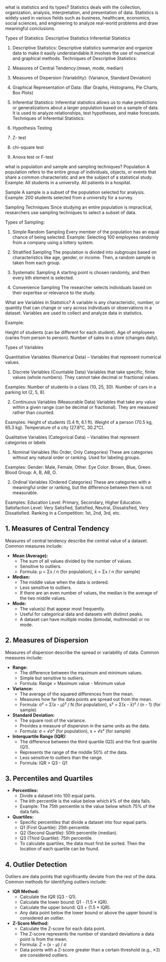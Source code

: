 what is statistics and its types?
Statistics deals with the collection, organization, analysis, interpretation, and presentation of data.
Statistics is widely used in various fields such as business, healthcare, economics, social sciences, and engineering to analyze real-world problems and draw meaningful conclusions.

Types of Statistics:
Descriptive Statistics
Inferential Statistics

1. Descriptive Statistics:
Descriptive statistics summarize and organize data to make it easily understandable.It involves the use of numerical and graphical methods.
Techniques of Descriptive Statistics:
1. Measures of Central Tendency:(mean, mode, median)
2. Measures of Dispersion (Variability): (Variance, Standard Deviation)
3. Graphical Representation of Data: (Bar Graphs, Histograms, Pie Charts, Box Plots)

2. Inferential Statistics:
Inferential statistics allows us to make predictions or generalizations about a larger population based on a sample of data. It is used to analyze relationships, test hypotheses, and make forecasts.
Techniques of Inferential Statistics:
1. Hypothesis Testing 
2. Z- test
3. chi-square test
4. Anova test or F-test

what is population and sample and sampling techniques?
Population
A population refers to the entire group of individuals, objects, or events that share a common characteristic and are the subject of a statistical study.
Example:
All students in a university.
All patients in a hospital.

Sample
A sample is a subset of the population selected for analysis.
Example:
200 students selected from a university for a survey.

Sampling Techniques
Since studying an entire population is impractical, researchers use sampling techniques to select a subset of data.

Types of Sampling:
1. Simple Random Sampling
Every member of the population has an equal chance of being selected.
Example:
Selecting 100 employees randomly from a company using a lottery system.
2. Stratified Sampling
The population is divided into subgroups based on characteristics like age, gender, or income. Then, a random sample is taken from each group.

3. Systematic Sampling
A starting point is chosen randomly, and then every kth element is selected.

4. Convenience Sampling
The researcher selects individuals based on their expertise or relevance to the study.

What are Variables in Statistics?
A variable is any characteristic, number, or quantity that can change or vary across individuals or observations in a dataset. Variables are used to collect and analyze data in statistics.

Example:

Height of students (can be different for each student).
Age of employees (varies from person to person).
Number of sales in a store (changes daily).

Types of Variables

Quantitative Variables (Numerical Data) – Variables that represent numerical values.
1. Discrete Variables (Countable Data)
Variables that take specific, finite values (whole numbers).
They cannot take decimal or fractional values.

Examples:
Number of students in a class (10, 25, 30).
Number of cars in a parking lot (2, 5, 8).

2. Continuous Variables (Measurable Data)
Variables that take any value within a given range (can be decimal or fractional).
They are measured rather than counted.

Examples:
Height of students (5.4 ft, 6.1 ft).
Weight of a person (70.5 kg, 65.3 kg).
Temperature of a city (27.8°C, 30.2°C).

Qualitative Variables (Categorical Data) – Variables that represent categories or labels
1. Nominal Variables (No Order, Only Categories)
These are categories without any natural order or ranking.
Used for labeling groups.

Examples:
Gender: Male, Female, Other.
Eye Color: Brown, Blue, Green.
Blood Group: A, B, AB, O.

2. Ordinal Variables (Ordered Categories)
These are categories with a meaningful order or ranking, but the difference between them is not measurable.

Examples:
Education Level: Primary, Secondary, Higher Education.
Satisfaction Level: Very Satisfied, Satisfied, Neutral, Dissatisfied, Very Dissatisfied.
Ranking in a Competition: 1st, 2nd, 3rd, etc.

## 1. Measures of Central Tendency

Measures of central tendency describe the central value of a dataset. Common measures include:

* **Mean (Average):**
    * The sum of all values divided by the number of values.
    * Sensitive to outliers.
    * Formula: μ = Σx / n (for population), x̄ = Σx / n (for sample)
* **Median:**
    * The middle value when the data is ordered.
    * Less sensitive to outliers.
    * If there are an even number of values, the median is the average of the two middle values.
* **Mode:**
    * The value(s) that appear most frequently.
    * Useful for categorical data and datasets with distinct peaks.
    * A dataset can have multiple modes (bimodal, multimodal) or no mode.

## 2. Measures of Dispersion

Measures of dispersion describe the spread or variability of data. Common measures include:

* **Range:**
    * The difference between the maximum and minimum values.
    * Simple but sensitive to outliers.
    * Formula: Range = Maximum value - Minimum value
* **Variance:**
    * The average of the squared differences from the mean.
    * Measures how far the data points are spread out from the mean.
    * Formula: σ² = Σ(x - μ)² / N (for population), s² = Σ(x - x̄)² / (n - 1) (for sample)
* **Standard Deviation:**
    * The square root of the variance.
    * Provides a measure of dispersion in the same units as the data.
    * Formula: σ = √σ² (for population), s = √s² (for sample)
* **Interquartile Range (IQR):**
    * The difference between the third quartile (Q3) and the first quartile (Q1).
    * Represents the range of the middle 50% of the data.
    * Less sensitive to outliers than the range.
    * Formula: IQR = Q3 - Q1

## 3. Percentiles and Quartiles

* **Percentiles:**
    * Divide a dataset into 100 equal parts.
    * The *k*th percentile is the value below which *k*% of the data falls.
    * Example: The 75th percentile is the value below which 75% of the data falls.
* **Quartiles:**
    * Specific percentiles that divide a dataset into four equal parts.
    * Q1 (First Quartile): 25th percentile.
    * Q2 (Second Quartile): 50th percentile (median).
    * Q3 (Third Quartile): 75th percentile.
    * To calculate quartiles, the data must first be sorted. Then the location of each quartile can be found.

## 4. Outlier Detection

Outliers are data points that significantly deviate from the rest of the data. Common methods for identifying outliers include:

* **IQR Method:**
    * Calculate the IQR (Q3 - Q1).
    * Calculate the lower bound: Q1 - (1.5 * IQR).
    * Calculate the upper bound: Q3 + (1.5 * IQR).
    * Any data point below the lower bound or above the upper bound is considered an outlier.
* **Z-Score Method:**
    * Calculate the Z-score for each data point.
    * The Z-score represents the number of standard deviations a data point is from the mean.
    * Formula: Z = (x - μ) / σ
    * Data points with a Z-score greater than a certain threshold (e.g., ±3) are considered outliers.
